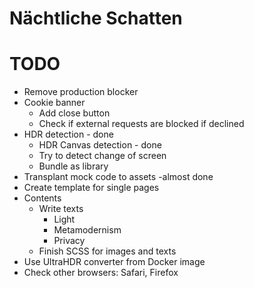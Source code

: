 Nächtliche Schatten
===================

# TODO
* Remove production blocker
* Cookie banner
  * Add close button
  * Check if external requests are blocked if declined
* HDR detection - done
  * HDR Canvas detection  - done
  * Try to detect change of screen
  * Bundle as library
* Transplant mock code to assets -almost done
* Create template for single pages
* Contents
  * Write texts
    * Light
    * Metamodernism
    * Privacy
  * Finish SCSS for images and texts
* Use UltraHDR converter from Docker image
* Check other browsers: Safari, Firefox
